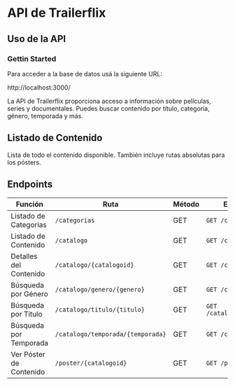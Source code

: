 
# API de Trailerflix
## Uso de la API


### Gettin Started

Para acceder a la base de datos usá la siguiente URL:

http://localhost:3000/

La API de Trailerflix proporciona acceso a información sobre películas, series y documentales. Puedes buscar contenido por título, categoría, género, temporada y más.

## Listado de Contenido
Lista de todo el contenido disponible. También incluye rutas absolutas para los pósters.

## Endpoints

| Función                  | Ruta                                 | Método | Ejemplo de Solicitud                          |
|--------------------------|-------------------------------------|--------|----------------------------------------------|
| Listado de Categorías    | `/categorias`                        | GET    | `GET /categorias`                            |
| Listado de Contenido     | `/catalogo`                          | GET    | `GET /catalogo`                              |
| Detalles del Contenido   | `/catalogo/{catalogoid}`             | GET    | `GET /catalogo/1`                            |
| Búsqueda por Género      | `/catalogo/genero/{genero}`          | GET    | `GET /catalogo/genero/acción`                |
| Búsqueda por Título      | `/catalogo/titulo/{titulo}`          | GET    | `GET /catalogo/titulo/Pelicula%201`         |
| Búsqueda por Temporada   | `/catalogo/temporada/{temporada}`    | GET    | `GET /catalogo/temporada/1`                  |
| Ver Póster de Contenido  | `/poster/{catalogoid}`               | GET    | `GET /poster/1.jpg`                              |







